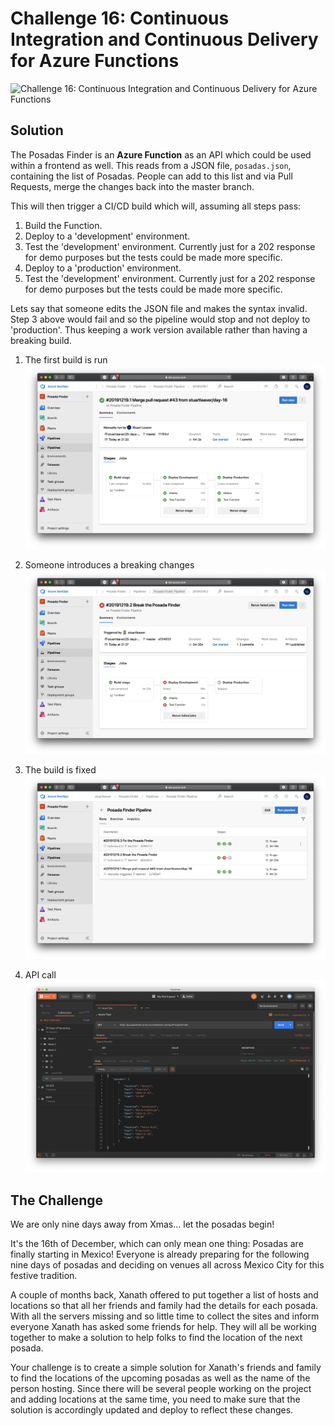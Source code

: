 # Challenge 16: Continuous Integration and Continuous Delivery for Azure Functions

![Challenge 16: Continuous Integration and Continuous Delivery for Azure Functions](https://res.cloudinary.com/jen-looper/image/upload/v1576271287/images/challenge-16_esubpm.jpg)

## Solution

The Posadas Finder is an **Azure Function** as an API which could be used within a frontend as well. This reads from a JSON file, `posadas.json`,  containing the list of Posadas. People can add to this list and via Pull Requests, merge the changes back into the master branch.

This will then trigger a CI/CD build which will, assuming all steps pass:
1. Build the Function.
2. Deploy to a 'development' environment.
3. Test the 'development' environment. Currently just for a 202 response for demo purposes but the tests could be made more specific.
4. Deploy to a 'production' environment.
5. Test the 'development' environment. Currently just for a 202 response for demo purposes but the tests could be made more specific.

Lets say that someone edits the JSON file and makes the syntax invalid. Step 3 above would fail and so the pipeline would stop and not deploy to 'production'. Thus keeping a work version available rather than having a breaking build.

1. The first build is run
![First build](screenshots/build-1.png)

2. Someone introduces a breaking changes
![Second build](screenshots/build-2.png)

3. The build is fixed
![Overview](screenshots/overview.png)

4. API call
![API](screenshots/api.png)

## The Challenge

We are only nine days away from Xmas... let the posadas begin!

It's the 16th of December, which can only mean one thing: Posadas are finally starting in Mexico! Everyone is already preparing for the following nine days of posadas and deciding on venues all across Mexico City for this festive tradition.

A couple of months back, Xanath offered to put together a list of hosts and locations so that all her friends and family had the details for each posada. With all the servers missing and so little time to collect the sites and inform everyone Xanath has asked some friends for help. They will all be working together to make a solution to help folks to find the location of the next posada.

Your challenge is to create a simple solution for Xanath's friends and family to find the locations of the upcoming posadas as well as the name of the person hosting. Since there will be several people working on the project and adding locations at the same time, you need to make sure that the solution is accordingly updated and deploy to reflect these changes.

